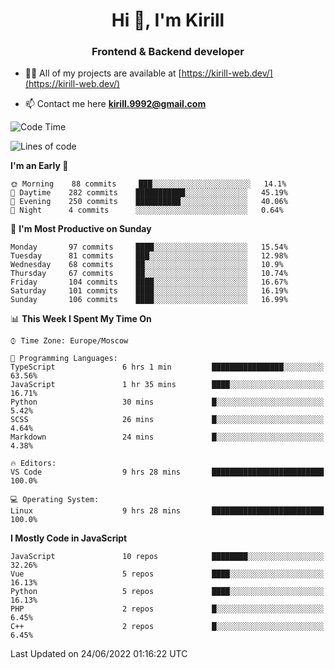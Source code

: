 <h1 align="center">Hi 👋, I'm Kirill</h1>
<h3 align="center">Frontend & Backend developer</h3>

- 👨‍💻 All of my projects are available at [https://kirill-web.dev/](https://kirill-web.dev/)

- 📫 Contact me here **kirill.9992@gmail.com**











<!--START_SECTION:waka-->
![Code Time](http://img.shields.io/badge/Code%20Time-0%20secs-blue)

![Lines of code](https://img.shields.io/badge/From%20Hello%20World%20I%27ve%20Written-477%20Thousand%20lines%20of%20code-blue)

**I'm an Early 🐤** 

```text
🌞 Morning    88 commits     ███░░░░░░░░░░░░░░░░░░░░░░   14.1% 
🌆 Daytime    282 commits    ███████████░░░░░░░░░░░░░░   45.19% 
🌃 Evening    250 commits    ██████████░░░░░░░░░░░░░░░   40.06% 
🌙 Night      4 commits      ░░░░░░░░░░░░░░░░░░░░░░░░░   0.64%

```
📅 **I'm Most Productive on Sunday** 

```text
Monday       97 commits     ████░░░░░░░░░░░░░░░░░░░░░   15.54% 
Tuesday      81 commits     ███░░░░░░░░░░░░░░░░░░░░░░   12.98% 
Wednesday    68 commits     ██░░░░░░░░░░░░░░░░░░░░░░░   10.9% 
Thursday     67 commits     ██░░░░░░░░░░░░░░░░░░░░░░░   10.74% 
Friday       104 commits    ████░░░░░░░░░░░░░░░░░░░░░   16.67% 
Saturday     101 commits    ████░░░░░░░░░░░░░░░░░░░░░   16.19% 
Sunday       106 commits    ████░░░░░░░░░░░░░░░░░░░░░   16.99%

```


📊 **This Week I Spent My Time On** 

```text
⌚︎ Time Zone: Europe/Moscow

💬 Programming Languages: 
TypeScript               6 hrs 1 min         ████████████████░░░░░░░░░   63.56% 
JavaScript               1 hr 35 mins        ████░░░░░░░░░░░░░░░░░░░░░   16.71% 
Python                   30 mins             █░░░░░░░░░░░░░░░░░░░░░░░░   5.42% 
SCSS                     26 mins             █░░░░░░░░░░░░░░░░░░░░░░░░   4.64% 
Markdown                 24 mins             █░░░░░░░░░░░░░░░░░░░░░░░░   4.38%

🔥 Editors: 
VS Code                  9 hrs 28 mins       █████████████████████████   100.0%

💻 Operating System: 
Linux                    9 hrs 28 mins       █████████████████████████   100.0%

```

**I Mostly Code in JavaScript** 

```text
JavaScript               10 repos            ████████░░░░░░░░░░░░░░░░░   32.26% 
Vue                      5 repos             ████░░░░░░░░░░░░░░░░░░░░░   16.13% 
Python                   5 repos             ████░░░░░░░░░░░░░░░░░░░░░   16.13% 
PHP                      2 repos             █░░░░░░░░░░░░░░░░░░░░░░░░   6.45% 
C++                      2 repos             █░░░░░░░░░░░░░░░░░░░░░░░░   6.45%

```



 Last Updated on 24/06/2022 01:16:22 UTC
<!--END_SECTION:waka-->
